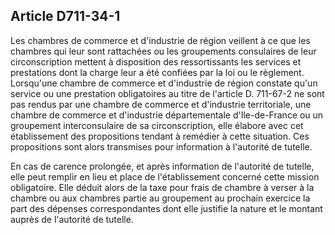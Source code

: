 Article D711-34-1
----
Les chambres de commerce et d'industrie de région veillent à ce que les chambres
qui leur sont rattachées ou les groupements consulaires de leur circonscription
mettent à disposition des ressortissants les services et prestations dont la
charge leur a été confiées par la loi ou le règlement. Lorsqu'une chambre de
commerce et d'industrie de région constate qu'un service ou une prestation
obligatoires au titre de l'article D. 711-67-2 ne sont pas rendus par une
chambre de commerce et d'industrie territoriale, une chambre de commerce et
d'industrie départementale d'Ile-de-France ou un groupement interconsulaire de
sa circonscription, elle élabore avec cet établissement des propositions tendant
à remédier à cette situation. Ces propositions sont alors transmises pour
information à l'autorité de tutelle.

En cas de carence prolongée, et après information de l'autorité de tutelle, elle
peut remplir en lieu et place de l'établissement concerné cette mission
obligatoire. Elle déduit alors de la taxe pour frais de chambre à verser à la
chambre ou aux chambres partie au groupement au prochain exercice la part des
dépenses correspondantes dont elle justifie la nature et le montant auprès de
l'autorité de tutelle.
